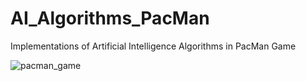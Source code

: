 # AI_Algorithms_PacMan
Implementations of Artificial Intelligence Algorithms in PacMan Game


![pacman_game](https://user-images.githubusercontent.com/17843556/66248704-10d23400-e6f8-11e9-8c40-315c9def1d6b.gif)
